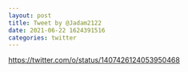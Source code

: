 ```yaml
--- 
layout: post 
title: Tweet by @Jadam2122 
date: 2021-06-22 1624391516 
categories: twitter 
--- 
```

https://twitter.com/o/status/1407426124053950468